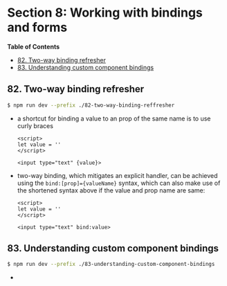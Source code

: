 # Section 8: Working with bindings and forms


<!-- START doctoc generated TOC please keep comment here to allow auto update -->
<!-- DON'T EDIT THIS SECTION, INSTEAD RE-RUN doctoc TO UPDATE -->
**Table of Contents**

- [82. Two-way binding refresher](#82-two-way-binding-refresher)
- [83. Understanding custom component bindings](#83-understanding-custom-component-bindings)

<!-- END doctoc generated TOC please keep comment here to allow auto update -->

## 82. Two-way binding refresher

```bash
$ npm run dev --prefix ./82-two-way-binding-reffresher
```

- a shortcut for binding a value to an prop of the same name is to use
    curly braces

    ```svelte
    <script>
    let value = ''
    </script>

    <input type="text" {value}>
    ```
- two-way binding, which mitigates an explicit handler, can be achieved using
    the `bind:[prop]={valueName}` syntax, which can also make use of the
    shortened syntax above if the value and prop name are same:

    ```svelte
    <script>
    let value = ''
    </script>

    <input type="text" bind:value>
    ```

## 83. Understanding custom component bindings

```bash
$ npm run dev --prefix ./83-understanding-custom-component-bindings
```

-
